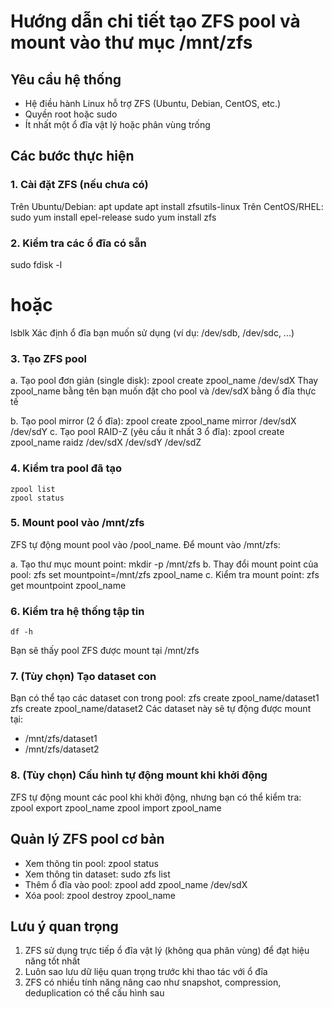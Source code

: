 # Hướng dẫn chi tiết tạo ZFS pool và mount vào thư mục /mnt/zfs

## Yêu cầu hệ thống
- Hệ điều hành Linux hỗ trợ ZFS (Ubuntu, Debian, CentOS, etc.)
- Quyền root hoặc sudo
- Ít nhất một ổ đĩa vật lý hoặc phân vùng trống

## Các bước thực hiện

### 1. Cài đặt ZFS (nếu chưa có)

Trên Ubuntu/Debian:
    apt update
    apt install zfsutils-linux
Trên CentOS/RHEL:
sudo yum install epel-release
sudo yum install zfs
### 2. Kiểm tra các ổ đĩa có sẵn
sudo fdisk -l
# hoặc
lsblk
Xác định ổ đĩa bạn muốn sử dụng (ví dụ: /dev/sdb, /dev/sdc, ...)

### 3. Tạo ZFS pool

a. Tạo pool đơn giản (single disk):
    zpool create zpool_name /dev/sdX
Thay zpool_name bằng tên bạn muốn đặt cho pool và /dev/sdX bằng ổ đĩa thực tế

b. Tạo pool mirror (2 ổ đĩa):
    zpool create zpool_name mirror /dev/sdX /dev/sdY
c. Tạo pool RAID-Z (yêu cầu ít nhất 3 ổ đĩa):
    zpool create zpool_name raidz /dev/sdX /dev/sdY /dev/sdZ
### 4. Kiểm tra pool đã tạo
    zpool list
    zpool status
### 5. Mount pool vào /mnt/zfs

ZFS tự động mount pool vào /pool_name. Để mount vào /mnt/zfs:

a. Tạo thư mục mount point:
    mkdir -p /mnt/zfs
b. Thay đổi mount point của pool:
    zfs set mountpoint=/mnt/zfs zpool_name
c. Kiểm tra mount point:
    zfs get mountpoint zpool_name
### 6. Kiểm tra hệ thống tập tin
    df -h
Bạn sẽ thấy pool ZFS được mount tại /mnt/zfs

### 7. (Tùy chọn) Tạo dataset con
Bạn có thể tạo các dataset con trong pool:
    zfs create zpool_name/dataset1
    zfs create zpool_name/dataset2
Các dataset này sẽ tự động được mount tại:
- /mnt/zfs/dataset1
- /mnt/zfs/dataset2

### 8. (Tùy chọn) Cấu hình tự động mount khi khởi động
ZFS tự động mount các pool khi khởi động, nhưng bạn có thể kiểm tra:
    zpool export zpool_name
    zpool import zpool_name
## Quản lý ZFS pool cơ bản

- Xem thông tin pool:     zpool status
- Xem thông tin dataset: sudo zfs list
- Thêm ổ đĩa vào pool:     zpool add zpool_name /dev/sdX
- Xóa pool:     zpool destroy zpool_name

## Lưu ý quan trọng
1. ZFS sử dụng trực tiếp ổ đĩa vật lý (không qua phân vùng) để đạt hiệu năng tốt nhất
2. Luôn sao lưu dữ liệu quan trọng trước khi thao tác với ổ đĩa
3. ZFS có nhiều tính năng nâng cao như snapshot, compression, deduplication có thể cấu hình sau
